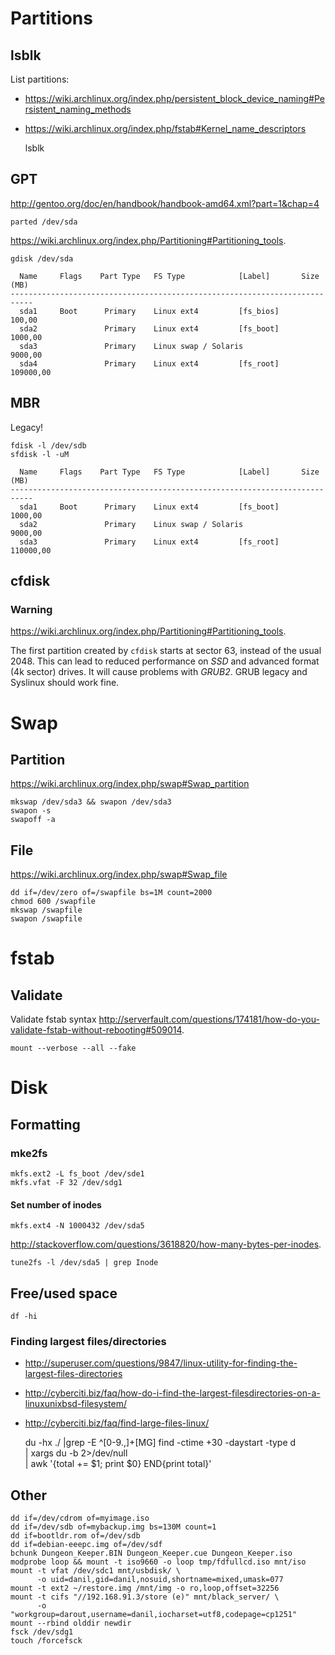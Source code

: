 <!-- -*- coding: utf-8-unix; -*-
     Danil Kutkevich's reference cards <http://kutkevich.org/rc>.
     Copyright (C) 2007, 2008, 2009, 2010 Danil Kutkevich <danil@kutkevich.org>

     This reference cards is licensed under the Creative Commons
     Attribution-Share Alike 3.0 Unported License. To view a copy of this
     license, see the COPYING file or visit
     <http://creativecommons.org/licenses/by-sa/3.0/> or send a letter to
     Creative Commons, 171 Second Street, Suite 300, San Francisco,
     California, 94105, USA. -->

Partitions
==========

lsblk
-----

List partitions:
* <https://wiki.archlinux.org/index.php/persistent_block_device_naming#Persistent_naming_methods>
* <https://wiki.archlinux.org/index.php/fstab#Kernel_name_descriptors>

    lsblk

GPT
---

<http://gentoo.org/doc/en/handbook/handbook-amd64.xml?part=1&chap=4>

    parted /dev/sda

<https://wiki.archlinux.org/index.php/Partitioning#Partitioning_tools>.

    gdisk /dev/sda

      Name     Flags    Part Type   FS Type            [Label]       Size (MB)
    ---------------------------------------------------------------------------
      sda1     Boot      Primary    Linux ext4         [fs_bios]        100,00
      sda2               Primary    Linux ext4         [fs_boot]       1000,00
      sda3               Primary    Linux swap / Solaris               9000,00
      sda4               Primary    Linux ext4         [fs_root]     109000,00

MBR
---

Legacy!

    fdisk -l /dev/sdb
    sfdisk -l -uM

      Name     Flags    Part Type   FS Type            [Label]       Size (MB)
    ---------------------------------------------------------------------------
      sda1     Boot      Primary    Linux ext4         [fs_boot]       1000,00
      sda2               Primary    Linux swap / Solaris               9000,00
      sda3               Primary    Linux ext4         [fs_root]     110000,00

cfdisk
------

### Warning

<https://wiki.archlinux.org/index.php/Partitioning#Partitioning_tools>.

The first partition created by `cfdisk` starts at sector 63,
instead of the usual 2048. This can lead to reduced performance on _SSD_
and advanced format (4k sector) drives.
It will cause problems with _GRUB2_.
GRUB legacy and Syslinux should work fine.

Swap
====

Partition
---------

<https://wiki.archlinux.org/index.php/swap#Swap_partition>

    mkswap /dev/sda3 && swapon /dev/sda3
    swapon -s
    swapoff -a

File
----

<https://wiki.archlinux.org/index.php/swap#Swap_file>

    dd if=/dev/zero of=/swapfile bs=1M count=2000
    chmod 600 /swapfile
    mkswap /swapfile
    swapon /swapfile

fstab
=====

Validate
--------

Validate fstab syntax
<http://serverfault.com/questions/174181/how-do-you-validate-fstab-without-rebooting#509014>.

    mount --verbose --all --fake

Disk
====

Formatting
----------

### mke2fs

    mkfs.ext2 -L fs_boot /dev/sde1
    mkfs.vfat -F 32 /dev/sdg1

#### Set number of inodes

    mkfs.ext4 -N 1000432 /dev/sda5

<http://stackoverflow.com/questions/3618820/how-many-bytes-per-inodes>.

    tune2fs -l /dev/sda5 | grep Inode

Free/used space
---------------

    df -hi

### Finding largest files/directories

* <http://superuser.com/questions/9847/linux-utility-for-finding-the-largest-files-directories>
* <http://cyberciti.biz/faq/how-do-i-find-the-largest-filesdirectories-on-a-linuxunixbsd-filesystem/>
* <http://cyberciti.biz/faq/find-large-files-linux/>

    du -hx ./ |grep -E ^[0-9.,]+[MG]
    find  -ctime +30 -daystart -type d \
      | xargs du -b 2>/dev/null \
      | awk '{total += $1; print $0} END{print total}'

Other
-----

    dd if=/dev/cdrom of=myimage.iso
    dd if=/dev/sdb of=mybackup.img bs=130M count=1
    dd if=bootldr.rom of=/dev/sdb
    dd if=debian-eeepc.img of=/dev/sdf
    bchunk Dungeon_Keeper.BIN Dungeon_Keeper.cue Dungeon_Keeper.iso
    modprobe loop && mount -t iso9660 -o loop tmp/fdfullcd.iso mnt/iso
    mount -t vfat /dev/sdc1 mnt/usbdisk/ \
          -o uid=danil,gid=danil,nosuid,shortname=mixed,umask=077
    mount -t ext2 ~/restore.img /mnt/img -o ro,loop,offset=32256
    mount -t cifs "//192.168.91.3/store (e)" mnt/black_server/ \
          -o "workgroup=darout,username=danil,iocharset=utf8,codepage=cp1251"
    mount --rbind olddir newdir
    fsck /dev/sdg1
    touch /forcefsck
